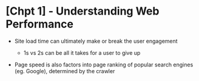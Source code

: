 # [Chpt 1] - Understanding Web Performance

- Site load time can ultimately make or break the user engagement
    - 1s vs 2s can be all it takes for a user to give up

- Page speed is also factors into page ranking of popular search engines (eg. Google), determined by the crawler